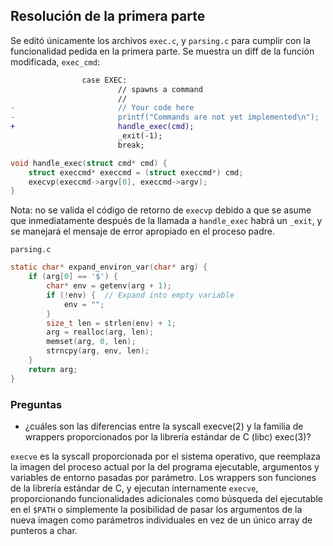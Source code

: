 ## Resolución de la primera parte

Se editó únicamente los archivos `exec.c`, y `parsing.c` para cumplir con la funcionalidad pedida en la primera parte.
Se muestra un diff de la función modificada, `exec_cmd`:
```diff
                case EXEC:
                        // spawns a command
                        //
-                       // Your code here
-                       printf("Commands are not yet implemented\n");
+                       handle_exec(cmd);
                        _exit(-1);
                        break;
```

```C
void handle_exec(struct cmd* cmd) {
    struct execcmd* execcmd = (struct execcmd*) cmd;
    execvp(execcmd->argv[0], execcmd->argv);
}
```

Nota: no se valida el código de retorno de `execvp` debido a que se asume que
inmediatamente después de la llamada a `handle_exec` habrá un `_exit`, y se manejará
el mensaje de error apropiado en el proceso padre.


`parsing.c`
```C
static char* expand_environ_var(char* arg) {
	if (arg[0] == '$') {
		char* env = getenv(arg + 1);
		if (!env) {  // Expand into empty variable
			env = "";
		}
		size_t len = strlen(env) + 1;
		arg = realloc(arg, len);
		memset(arg, 0, len);
		strncpy(arg, env, len);
	}
	return arg;
}
```

### Preguntas
- ¿cuáles son las diferencias entre la syscall execve(2) y la familia de wrappers proporcionados por la librería estándar de C (libc) exec(3)?

`execve` es la syscall proporcionada por el sistema operativo, que reemplaza la imagen del proceso actual
por la del programa ejecutable, argumentos y variables de entorno pasadas por parámetro.
Los wrappers son funciones de la librería estándar de C, y ejecutan internamente `execve`,
proporcionando funcionalidades adicionales como búsqueda del ejecutable
en el `$PATH` o simplemente la posibilidad de pasar los argumentos de la nueva imagen como
parámetros individuales en vez de un único array de punteros a char.